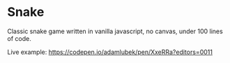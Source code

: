 # Snake
Classic snake game written in vanilla javascript, no canvas, under 100 lines of code.

Live example: https://codepen.io/adamlubek/pen/XxeRRa?editors=0011
